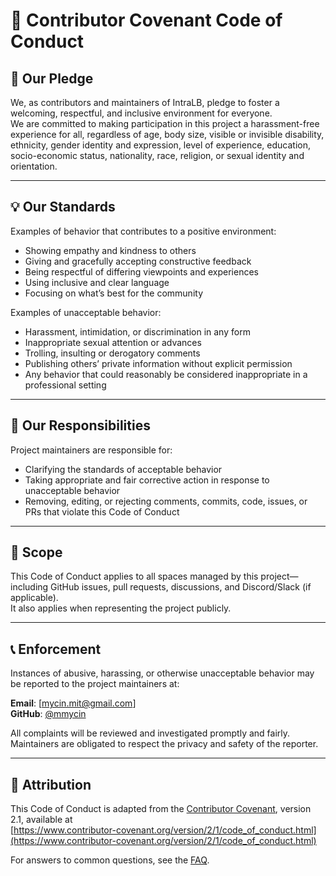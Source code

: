 # 📜 Contributor Covenant Code of Conduct

## 👋 Our Pledge

We, as contributors and maintainers of IntraLB, pledge to foster a welcoming, respectful, and inclusive environment for everyone.  
We are committed to making participation in this project a harassment-free experience for all, regardless of age, body size, visible or invisible disability, ethnicity, gender identity and expression, level of experience, education, socio-economic status, nationality, race, religion, or sexual identity and orientation.

---

## 💡 Our Standards

Examples of behavior that contributes to a positive environment:

- Showing empathy and kindness to others
- Giving and gracefully accepting constructive feedback
- Being respectful of differing viewpoints and experiences
- Using inclusive and clear language
- Focusing on what’s best for the community

Examples of unacceptable behavior:

- Harassment, intimidation, or discrimination in any form
- Inappropriate sexual attention or advances
- Trolling, insulting or derogatory comments
- Publishing others’ private information without explicit permission
- Any behavior that could reasonably be considered inappropriate in a professional setting

---

## 🙋 Our Responsibilities

Project maintainers are responsible for:

- Clarifying the standards of acceptable behavior
- Taking appropriate and fair corrective action in response to unacceptable behavior
- Removing, editing, or rejecting comments, commits, code, issues, or PRs that violate this Code of Conduct

---

## 🧭 Scope

This Code of Conduct applies to all spaces managed by this project—  
including GitHub issues, pull requests, discussions, and Discord/Slack (if applicable).  
It also applies when representing the project publicly.

---

## 📞 Enforcement

Instances of abusive, harassing, or otherwise unacceptable behavior may be reported to the project maintainers at:

**Email**: [mycin.mit@gmail.com]  
**GitHub**: [@mmycin](https://github.com/mmycin)

All complaints will be reviewed and investigated promptly and fairly.  
Maintainers are obligated to respect the privacy and safety of the reporter.

---

## 🙌 Attribution

This Code of Conduct is adapted from the [Contributor Covenant][homepage], version 2.1, available at  
[https://www.contributor-covenant.org/version/2/1/code_of_conduct.html](https://www.contributor-covenant.org/version/2/1/code_of_conduct.html)

For answers to common questions, see the [FAQ](https://www.contributor-covenant.org/faq).

[homepage]: https://www.contributor-covenant.org
